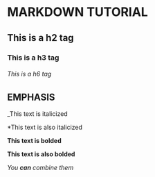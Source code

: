 # MARKDOWN TUTORIAL

## This is a h2 tag

### This is a h3 tag

###### This is a h6 tag

## EMPHASIS

_This text is italicized

*This text is also italicized

**This text is bolded**

__This text is also bolded__

_You **can** combine them_
